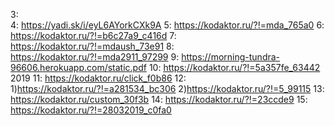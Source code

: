 3:  
4:  https://yadi.sk/i/eyL6AYorkCXk9A
5:  https://kodaktor.ru/?!=mda_765a0
6:  https://kodaktor.ru/?!=b6c27a9_c416d
7:  https://kodaktor.ru/?!=mdaush_73e91
8:  https://kodaktor.ru/?!=mda2911_97299
9:  https://morning-tundra-96606.herokuapp.com/static.pdf
10: https://kodaktor.ru/?!=5a357fe_63442
2019 
11: https://kodaktor.ru/click_f0b86
12: 1)https://kodaktor.ru/?!=a281534_bc306 2)https://kodaktor.ru/?!=5_99115
13: https://kodaktor.ru/custom_30f3b
14: https://kodaktor.ru/?!=23ccde9
15: https://kodaktor.ru/?!=28032019_c0fa0
